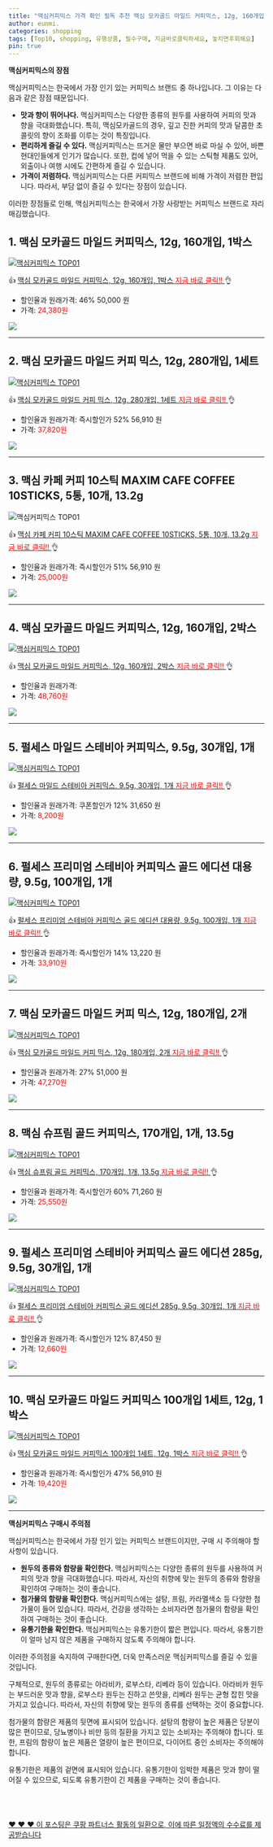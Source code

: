```yaml
---
title: "맥심커피믹스 가격 확인 필독 추천 맥심 모카골드 마일드 커피믹스, 12g, 160개입, 1박스 비교 장점 구매가이드"
author: eunmi.
categories: shopping
tags: [Top10, shopping, 유행상품, 필수구매, 지금바로클릭하세요, 놓치면후회해요]
pin: true
---
```

**맥심커피믹스의 장점**

맥심커피믹스는 한국에서 가장 인기 있는 커피믹스 브랜드 중 하나입니다. 그 이유는 다음과 같은 장점 때문입니다.

* **맛과 향이 뛰어나다.** 맥심커피믹스는 다양한 종류의 원두를 사용하여 커피의 맛과 향을 극대화했습니다. 특히, 맥심모카골드의 경우, 깊고 진한 커피의 맛과 달콤한 초콜릿의 향이 조화를 이루는 것이 특징입니다.
* **편리하게 즐길 수 있다.** 맥심커피믹스는 뜨거운 물만 부으면 바로 마실 수 있어, 바쁜 현대인들에게 인기가 많습니다. 또한, 컵에 넣어 먹을 수 있는 스틱형 제품도 있어, 외출이나 여행 시에도 간편하게 즐길 수 있습니다.
* **가격이 저렴하다.** 맥심커피믹스는 다른 커피믹스 브랜드에 비해 가격이 저렴한 편입니다. 따라서, 부담 없이 즐길 수 있다는 장점이 있습니다.

이러한 장점들로 인해, 맥심커피믹스는 한국에서 가장 사랑받는 커피믹스 브랜드로 자리매김했습니다.

   

## 1. 맥심 모카골드 마일드 커피믹스, 12g, 160개입, 1박스

[![맥심커피믹스 TOP01](https://thumbnail6.coupangcdn.com/thumbnails/remote/230x230ex/image/retail/images/4282376875770945-55003122-84cd-4bb6-860f-25e4f7e5eece.jpg)](https://link.coupang.com/re/AFFSDP?lptag=AF3617701&subid=GithubCoopas&pageKey=7525033092&traceid=V0-153&itemId=17657253101&vendorItemId=71030128009)


👍 [맥심 모카골드 마일드 커피믹스, 12g, 160개입, 1박스 <font color=red> 지금 바로 클릭!! </font> ](https://link.coupang.com/re/AFFSDP?lptag=AF3617701&subid=GithubCoopas&pageKey=7525033092&traceid=V0-153&itemId=17657253101&vendorItemId=71030128009) 👌 


- 할인율과 원래가격: 46%  50,000   원
- 가격: <span style='color:red'>24,380원</span>

[![](/discount_price.png)](https://link.coupang.com/re/AFFSDP?lptag=AF3617701&subid=GithubCoopas&pageKey=7525033092&traceid=V0-153&itemId=17657253101&vendorItemId=71030128009)

---


   

## 2. 맥심 모카골드 마일드 커피 믹스, 12g, 280개입, 1세트

[![맥심커피믹스 TOP01](https://thumbnail8.coupangcdn.com/thumbnails/remote/230x230ex/image/vendor_inventory/6d53/1a1779e4556b8b8de10d2b3fed51b5fc797bd2d7bd0431ecbd4b2c507e18.jpeg)](https://link.coupang.com/re/AFFSDP?lptag=AF3617701&subid=GithubCoopas&pageKey=7525033092&traceid=V0-153&itemId=19257248420&vendorItemId=87029109371)


👍 [맥심 모카골드 마일드 커피 믹스, 12g, 280개입, 1세트 <font color=red> 지금 바로 클릭!! </font> ](https://link.coupang.com/re/AFFSDP?lptag=AF3617701&subid=GithubCoopas&pageKey=7525033092&traceid=V0-153&itemId=19257248420&vendorItemId=87029109371) 👌 


- 할인율과 원래가격: 즉시할인가 52%  56,910   원
- 가격: <span style='color:red'>37,820원</span>

[![](/discount_price.png)](https://link.coupang.com/re/AFFSDP?lptag=AF3617701&subid=GithubCoopas&pageKey=7525033092&traceid=V0-153&itemId=19257248420&vendorItemId=87029109371)

---


   

## 3. 맥심 카페 커피 10스틱 MAXIM CAFE COFFEE 10STICKS, 5통, 10개, 13.2g

![맥심커피믹스 TOP01](https://thumbnail9.coupangcdn.com/thumbnails/remote/230x230ex/image/vendor_inventory/6791/9656f9da9349b96c030e568e59a7fb7b2b79f42d0ea6aa17e1ffa679c1ef.JPG)


👍 [맥심 카페 커피 10스틱 MAXIM CAFE COFFEE 10STICKS, 5통, 10개, 13.2g <font color=red> 지금 바로 클릭!! </font> ](https://link.coupang.com/re/AFFSDP?lptag=AF3617701&subid=GithubCoopas&pageKey=7677931065&traceid=V0-153&itemId=20499925562&vendorItemId=87578152090) 👌 


- 할인율과 원래가격: 즉시할인가 51%  56,910   원
- 가격: <span style='color:red'>25,000원</span>

[![](/discount_price.png)](https://link.coupang.com/re/AFFSDP?lptag=AF3617701&subid=GithubCoopas&pageKey=7677931065&traceid=V0-153&itemId=20499925562&vendorItemId=87578152090)

---


   

## 4. 맥심 모카골드 마일드 커피믹스, 12g, 160개입, 2박스

[![맥심커피믹스 TOP01](https://thumbnail10.coupangcdn.com/thumbnails/remote/230x230ex/image/retail/images/631250883165396-16465121-4eec-4ffc-b626-d6f444fc7600.jpg)](https://link.coupang.com/re/AFFSDP?lptag=AF3617701&subid=GithubCoopas&pageKey=7525033092&traceid=V0-153&itemId=29650653&vendorItemId=85072690879)


👍 [맥심 모카골드 마일드 커피믹스, 12g, 160개입, 2박스 <font color=red> 지금 바로 클릭!! </font> ](https://link.coupang.com/re/AFFSDP?lptag=AF3617701&subid=GithubCoopas&pageKey=7525033092&traceid=V0-153&itemId=29650653&vendorItemId=85072690879) 👌 


- 할인율과 원래가격: 
- 가격: <span style='color:red'>48,760원</span>

[![](/discount_price.png)](https://link.coupang.com/re/AFFSDP?lptag=AF3617701&subid=GithubCoopas&pageKey=7525033092&traceid=V0-153&itemId=29650653&vendorItemId=85072690879)

---


   

## 5. 펄세스 마일드 스테비아 커피믹스, 9.5g, 30개입, 1개

[![맥심커피믹스 TOP01](https://thumbnail8.coupangcdn.com/thumbnails/remote/230x230ex/image/retail/images/6003808592557760-67ce0bdb-3c1c-4daf-805b-082b28d14942.jpg)](https://link.coupang.com/re/AFFSDP?lptag=AF3617701&subid=GithubCoopas&pageKey=7388704618&traceid=V0-153&itemId=17145902342&vendorItemId=84318664040)


👍 [펄세스 마일드 스테비아 커피믹스, 9.5g, 30개입, 1개 <font color=red> 지금 바로 클릭!! </font> ](https://link.coupang.com/re/AFFSDP?lptag=AF3617701&subid=GithubCoopas&pageKey=7388704618&traceid=V0-153&itemId=17145902342&vendorItemId=84318664040) 👌 


- 할인율과 원래가격: 쿠폰할인가 12%  31,650   원
- 가격: <span style='color:red'>8,200원</span>

[![](/discount_price.png)](https://link.coupang.com/re/AFFSDP?lptag=AF3617701&subid=GithubCoopas&pageKey=7388704618&traceid=V0-153&itemId=17145902342&vendorItemId=84318664040)

---


   

## 6. 펄세스 프리미엄 스테비아 커피믹스 골드 에디션 대용량, 9.5g, 100개입, 1개

[![맥심커피믹스 TOP01](https://thumbnail9.coupangcdn.com/thumbnails/remote/230x230ex/image/retail/images/2022/12/09/14/1/672307f6-2cae-4dc9-a990-572592d83574.jpg)](https://link.coupang.com/re/AFFSDP?lptag=AF3617701&subid=GithubCoopas&pageKey=6988412931&traceid=V0-153&itemId=17057231391&vendorItemId=84231651289)


👍 [펄세스 프리미엄 스테비아 커피믹스 골드 에디션 대용량, 9.5g, 100개입, 1개 <font color=red> 지금 바로 클릭!! </font> ](https://link.coupang.com/re/AFFSDP?lptag=AF3617701&subid=GithubCoopas&pageKey=6988412931&traceid=V0-153&itemId=17057231391&vendorItemId=84231651289) 👌 


- 할인율과 원래가격: 즉시할인가 14%  13,220   원
- 가격: <span style='color:red'>33,910원</span>

[![](/discount_price.png)](https://link.coupang.com/re/AFFSDP?lptag=AF3617701&subid=GithubCoopas&pageKey=6988412931&traceid=V0-153&itemId=17057231391&vendorItemId=84231651289)

---


   

## 7. 맥심 모카골드 마일드 커피 믹스, 12g, 180개입, 2개

[![맥심커피믹스 TOP01](https://thumbnail8.coupangcdn.com/thumbnails/remote/230x230ex/image/vendor_inventory/48a0/7b4dd47524258bb9e8e8f3c10d1931645bb54db5405cb5bd4f4011e4f2a2.jpg)](https://link.coupang.com/re/AFFSDP?lptag=AF3617701&subid=GithubCoopas&pageKey=7525033092&traceid=V0-153&itemId=18016950044&vendorItemId=86578043621)


👍 [맥심 모카골드 마일드 커피 믹스, 12g, 180개입, 2개 <font color=red> 지금 바로 클릭!! </font> ](https://link.coupang.com/re/AFFSDP?lptag=AF3617701&subid=GithubCoopas&pageKey=7525033092&traceid=V0-153&itemId=18016950044&vendorItemId=86578043621) 👌 


- 할인율과 원래가격: 27%  51,000   원
- 가격: <span style='color:red'>47,270원</span>

[![](/discount_price.png)](https://link.coupang.com/re/AFFSDP?lptag=AF3617701&subid=GithubCoopas&pageKey=7525033092&traceid=V0-153&itemId=18016950044&vendorItemId=86578043621)

---


   

## 8. 맥심 슈프림 골드 커피믹스, 170개입, 1개, 13.5g

[![맥심커피믹스 TOP01](https://thumbnail9.coupangcdn.com/thumbnails/remote/230x230ex/image/retail/images/5003180127204255-945e1819-c653-4ed8-959f-3c267fca7072.jpg)](https://link.coupang.com/re/AFFSDP?lptag=AF3617701&subid=GithubCoopas&pageKey=7677574702&traceid=V0-153&itemId=20498063521&vendorItemId=77663109963)


👍 [맥심 슈프림 골드 커피믹스, 170개입, 1개, 13.5g <font color=red> 지금 바로 클릭!! </font> ](https://link.coupang.com/re/AFFSDP?lptag=AF3617701&subid=GithubCoopas&pageKey=7677574702&traceid=V0-153&itemId=20498063521&vendorItemId=77663109963) 👌 


- 할인율과 원래가격: 즉시할인가 60%  71,260   원
- 가격: <span style='color:red'>25,550원</span>

[![](/discount_price.png)](https://link.coupang.com/re/AFFSDP?lptag=AF3617701&subid=GithubCoopas&pageKey=7677574702&traceid=V0-153&itemId=20498063521&vendorItemId=77663109963)

---


   

## 9. 펄세스 프리미엄 스테비아 커피믹스 골드 에디션 285g, 9.5g, 30개입, 1개

[![맥심커피믹스 TOP01](https://thumbnail8.coupangcdn.com/thumbnails/remote/230x230ex/image/retail/images/2604711758410072-1c660085-f7ab-4a79-9f88-a6a87b197be6.jpg)](https://link.coupang.com/re/AFFSDP?lptag=AF3617701&subid=GithubCoopas&pageKey=6988412931&traceid=V0-153&itemId=17095718636&vendorItemId=84269572342)


👍 [펄세스 프리미엄 스테비아 커피믹스 골드 에디션 285g, 9.5g, 30개입, 1개 <font color=red> 지금 바로 클릭!! </font> ](https://link.coupang.com/re/AFFSDP?lptag=AF3617701&subid=GithubCoopas&pageKey=6988412931&traceid=V0-153&itemId=17095718636&vendorItemId=84269572342) 👌 


- 할인율과 원래가격: 즉시할인가 12%  87,450   원
- 가격: <span style='color:red'>12,660원</span>

[![](/discount_price.png)](https://link.coupang.com/re/AFFSDP?lptag=AF3617701&subid=GithubCoopas&pageKey=6988412931&traceid=V0-153&itemId=17095718636&vendorItemId=84269572342)

---


   

## 10. 맥심 모카골드 마일드 커피믹스 100개입 1세트, 12g, 1박스

[![맥심커피믹스 TOP01](https://thumbnail10.coupangcdn.com/thumbnails/remote/230x230ex/image/vendor_inventory/f04d/0bd444881af0c821bb0e9330de3173960d3bb7815fbc57219aa16d9a27f0.jpg)](https://link.coupang.com/re/AFFSDP?lptag=AF3617701&subid=GithubCoopas&pageKey=7709193026&traceid=V0-153&itemId=20660490823&vendorItemId=87752803692)


👍 [맥심 모카골드 마일드 커피믹스 100개입 1세트, 12g, 1박스 <font color=red> 지금 바로 클릭!! </font> ](https://link.coupang.com/re/AFFSDP?lptag=AF3617701&subid=GithubCoopas&pageKey=7709193026&traceid=V0-153&itemId=20660490823&vendorItemId=87752803692) 👌 


- 할인율과 원래가격: 즉시할인가 47%  56,910   원
- 가격: <span style='color:red'>19,420원</span>

[![](/discount_price.png)](https://link.coupang.com/re/AFFSDP?lptag=AF3617701&subid=GithubCoopas&pageKey=7709193026&traceid=V0-153&itemId=20660490823&vendorItemId=87752803692)

---
**맥심커피믹스 구매시 주의점**

맥심커피믹스는 한국에서 가장 인기 있는 커피믹스 브랜드이지만, 구매 시 주의해야 할 사항이 있습니다.

* **원두의 종류와 함량을 확인한다.** 맥심커피믹스는 다양한 종류의 원두를 사용하여 커피의 맛과 향을 극대화했습니다. 따라서, 자신의 취향에 맞는 원두의 종류와 함량을 확인하여 구매하는 것이 좋습니다.
* **첨가물의 함량을 확인한다.** 맥심커피믹스에는 설탕, 프림, 카라멜색소 등 다양한 첨가물이 들어 있습니다. 따라서, 건강을 생각하는 소비자라면 첨가물의 함량을 확인하여 구매하는 것이 좋습니다.
* **유통기한을 확인한다.** 맥심커피믹스는 유통기한이 짧은 편입니다. 따라서, 유통기한이 얼마 남지 않은 제품을 구매하지 않도록 주의해야 합니다.

이러한 주의점을 숙지하여 구매한다면, 더욱 만족스러운 맥심커피믹스를 즐길 수 있을 것입니다.

구체적으로, 원두의 종류로는 아라비카, 로부스타, 리베라 등이 있습니다. 아라비카 원두는 부드러운 맛과 향을, 로부스타 원두는 진하고 쓴맛을, 리베라 원두는 균형 잡힌 맛을 가지고 있습니다. 따라서, 자신의 취향에 맞는 원두의 종류를 선택하는 것이 중요합니다.

첨가물의 함량은 제품의 뒷면에 표시되어 있습니다. 설탕의 함량이 높은 제품은 당분이 많은 편이므로, 당뇨병이나 비만 등의 질환을 가지고 있는 소비자는 주의해야 합니다. 또한, 프림의 함량이 높은 제품은 열량이 높은 편이므로, 다이어트 중인 소비자는 주의해야 합니다.

유통기한은 제품의 겉면에 표시되어 있습니다. 유통기한이 임박한 제품은 맛과 향이 떨어질 수 있으므로, 되도록 유통기한이 긴 제품을 구매하는 것이 좋습니다.<br><br><br><br><br> [ ❤ ❤ ❤ 이 포스팅은 쿠팡 파트너스 활동의 일환으로, 이에 따른 일정액의 수수료를 제공받습니다](https://link.coupang.com/a/bcEFyh)